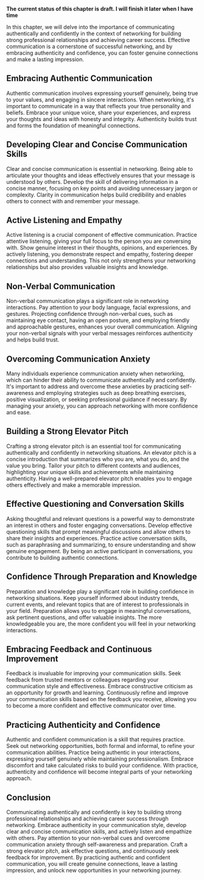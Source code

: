 **The current status of this chapter is draft. I will finish it later when I have time**

In this chapter, we will delve into the importance of communicating authentically and confidently in the context of networking for building strong professional relationships and achieving career success. Effective communication is a cornerstone of successful networking, and by embracing authenticity and confidence, you can foster genuine connections and make a lasting impression.

Embracing Authentic Communication
---------------------------------

Authentic communication involves expressing yourself genuinely, being true to your values, and engaging in sincere interactions. When networking, it's important to communicate in a way that reflects your true personality and beliefs. Embrace your unique voice, share your experiences, and express your thoughts and ideas with honesty and integrity. Authenticity builds trust and forms the foundation of meaningful connections.

Developing Clear and Concise Communication Skills
-------------------------------------------------

Clear and concise communication is essential in networking. Being able to articulate your thoughts and ideas effectively ensures that your message is understood by others. Develop the skill of delivering information in a concise manner, focusing on key points and avoiding unnecessary jargon or complexity. Clarity in communication helps build credibility and enables others to connect with and remember your message.

Active Listening and Empathy
----------------------------

Active listening is a crucial component of effective communication. Practice attentive listening, giving your full focus to the person you are conversing with. Show genuine interest in their thoughts, opinions, and experiences. By actively listening, you demonstrate respect and empathy, fostering deeper connections and understanding. This not only strengthens your networking relationships but also provides valuable insights and knowledge.

Non-Verbal Communication
------------------------

Non-verbal communication plays a significant role in networking interactions. Pay attention to your body language, facial expressions, and gestures. Projecting confidence through non-verbal cues, such as maintaining eye contact, having an open posture, and employing friendly and approachable gestures, enhances your overall communication. Aligning your non-verbal signals with your verbal messages reinforces authenticity and helps build trust.

Overcoming Communication Anxiety
--------------------------------

Many individuals experience communication anxiety when networking, which can hinder their ability to communicate authentically and confidently. It's important to address and overcome these anxieties by practicing self-awareness and employing strategies such as deep breathing exercises, positive visualization, or seeking professional guidance if necessary. By managing your anxiety, you can approach networking with more confidence and ease.

Building a Strong Elevator Pitch
--------------------------------

Crafting a strong elevator pitch is an essential tool for communicating authentically and confidently in networking situations. An elevator pitch is a concise introduction that summarizes who you are, what you do, and the value you bring. Tailor your pitch to different contexts and audiences, highlighting your unique skills and achievements while maintaining authenticity. Having a well-prepared elevator pitch enables you to engage others effectively and make a memorable impression.

Effective Questioning and Conversation Skills
---------------------------------------------

Asking thoughtful and relevant questions is a powerful way to demonstrate an interest in others and foster engaging conversations. Develop effective questioning skills that prompt meaningful discussions and allow others to share their insights and experiences. Practice active conversation skills, such as paraphrasing and summarizing, to ensure understanding and show genuine engagement. By being an active participant in conversations, you contribute to building authentic connections.

Confidence Through Preparation and Knowledge
--------------------------------------------

Preparation and knowledge play a significant role in building confidence in networking situations. Keep yourself informed about industry trends, current events, and relevant topics that are of interest to professionals in your field. Preparation allows you to engage in meaningful conversations, ask pertinent questions, and offer valuable insights. The more knowledgeable you are, the more confident you will feel in your networking interactions.

Embracing Feedback and Continuous Improvement
---------------------------------------------

Feedback is invaluable for improving your communication skills. Seek feedback from trusted mentors or colleagues regarding your communication style and effectiveness. Embrace constructive criticism as an opportunity for growth and learning. Continuously refine and improve your communication skills based on the feedback you receive, allowing you to become a more confident and effective communicator over time.

Practicing Authenticity and Confidence
--------------------------------------

Authentic and confident communication is a skill that requires practice. Seek out networking opportunities, both formal and informal, to refine your communication abilities. Practice being authentic in your interactions, expressing yourself genuinely while maintaining professionalism. Embrace discomfort and take calculated risks to build your confidence. With practice, authenticity and confidence will become integral parts of your networking approach.

Conclusion
----------

Communicating authentically and confidently is key to building strong professional relationships and achieving career success through networking. Embrace authenticity in your communication style, develop clear and concise communication skills, and actively listen and empathize with others. Pay attention to your non-verbal cues and overcome communication anxiety through self-awareness and preparation. Craft a strong elevator pitch, ask effective questions, and continuously seek feedback for improvement. By practicing authentic and confident communication, you will create genuine connections, leave a lasting impression, and unlock new opportunities in your networking journey.
